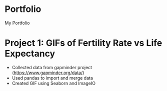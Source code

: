# Portfolio
My Portfolio

# Project 1: GIFs of Fertility Rate vs Life Expectancy

* Collected data from gapminder project (https://www.gapminder.org/data/)
* Used pandas to import and merge data 
* Created GIF using Seaborn and ImageIO
